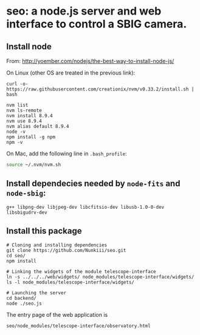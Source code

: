 # seo: a node.js server and web interface to control a SBIG camera.

## Install node

From:
http://yoember.com/nodejs/the-best-way-to-install-node-js/

On Linux (other OS are treated in the previous link):

    curl -o- https://raw.githubusercontent.com/creationix/nvm/v0.33.2/install.sh | bash	

    nvm list
    nvm ls-remote
    nvm install 8.9.4
    nvm use 8.9.4
    nvm alias default 8.9.4
    node -v
    npm install -g npm
    npm -v

On Mac, add the following line in `.bash_profile`:

```bash
source ~/.nvm/nvm.sh
```

## Install dependecies needed by `node-fits` and `node-sbig`:
    g++ libpng-dev libjpeg-dev libcfitsio-dev libusb-1.0-0-dev libsbigudrv-dev


## Install this package

    # Cloning and installing dependencies
    git clone https://github.com/Nunkiii/seo.git
    cd seo/
    npm install

    # Linking the widgets of the module telescope-interface
    ln -s ../../../web/widgets/ node_modules/telescope-interface/widgets/
    ls -l node_modules/telescope-interface/widgets/
    
    # Launching the server
    cd backend/
    node ./seo.js

The entry page of the web application is

    seo/node_modules/telescope-interface/observatory.html
